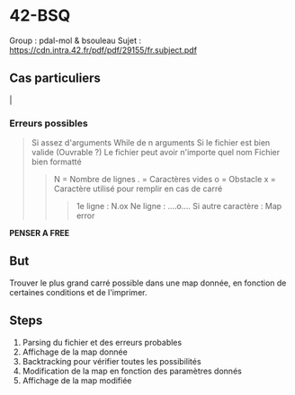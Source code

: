 # 42-BSQ

Group : pdal-mol & bsouleau
Sujet : https://cdn.intra.42.fr/pdf/pdf/29155/fr.subject.pdf

## Cas particuliers
 |
### Erreurs possibles
> Si assez d'arguments
> While de n arguments
> Si le fichier est bien valide (Ouvrable ?)
> Le fichier peut avoir n'importe quel nom
> Fichier bien formatté
>> N = Nombre de lignes
>> . = Caractères vides
>> o = Obstacle
>> x = Caractère utilisé pour remplir en cas de carré
>>> 1e ligne : N.ox
>>> Ne ligne : ....o....
>> Si autre caractère : Map error

**PENSER A FREE**

## But

Trouver le plus grand carré possible dans une map donnée, en fonction de certaines conditions et de l'imprimer.

## Steps

1. Parsing du fichier et des erreurs probables
2. Affichage de la map donnée
3. Backtracking pour vérifier toutes les possibilités
4. Modification de la map en fonction des paramètres donnés
5. Affichage de la map modifiée